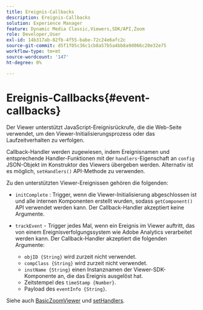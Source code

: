 ```yaml
---
title: Ereignis-Callbacks
description: Ereignis-Callbacks
solution: Experience Manager
feature: Dynamic Media Classic,Viewers,SDK/API,Zoom
role: Developer,User
exl-id: 14b317ab-82fb-4f55-babe-72c24e6afc2c
source-git-commit: d5f1f05c36c1cb8a57b5a4bb8a9d066c20e32e75
workflow-type: tm+mt
source-wordcount: '147'
ht-degree: 0%

---
```


# Ereignis-Callbacks{#event-callbacks}

Der Viewer unterstützt JavaScript-Ereignisrückrufe, die die Web-Seite verwendet, um den Viewer-Initialisierungsprozess oder das Laufzeitverhalten zu verfolgen.

Callback-Handler werden zugewiesen, indem Ereignisnamen und entsprechende Handler-Funktionen mit der `handlers`-Eigenschaft an `config` JSON-Objekt im Konstruktor des Viewers übergeben werden. Alternativ ist es möglich, `setHandlers()` API-Methode zu verwenden.

Zu den unterstützten Viewer-Ereignissen gehören die folgenden:

* `initComplete` : Trigger, wenn die Viewer-Initialisierung abgeschlossen ist und alle internen Komponenten erstellt wurden, sodass `getComponent()` API verwendet werden kann. Der Callback-Handler akzeptiert keine Argumente.

* `trackEvent` - Trigger jedes Mal, wenn ein Ereignis im Viewer auftritt, das von einem Ereignisverfolgungssystem wie Adobe Analytics verarbeitet werden kann. Der Callback-Handler akzeptiert die folgenden Argumente:

   * `objID {String}` wird zurzeit nicht verwendet.
   * `compClass {String}` wird zurzeit nicht verwendet.
   * `instName {String}` einen Instanznamen der Viewer-SDK-Komponente an, die das Ereignis ausgelöst hat.
   * Zeitstempel des `timeStamp {Number}`.
   * Payload des `eventInfo {String}`.

Siehe auch [BasicZoomViewer](../../c-html5-s7-aem-asset-viewers/c-html5-20-basic-zoom-viewer-about/c-html5-20-basic-zoom-viewer-javascriptapiref/r-html5-basic-zoom-viewer-20-javascriptapiref-basiczoomviewer.md#reference-bd16cadc0c054fafb0db4994741d47cd) und [setHandlers](../../c-html5-s7-aem-asset-viewers/c-html5-20-basic-zoom-viewer-about/c-html5-20-basic-zoom-viewer-javascriptapiref/r-html5-basic-zoom-viewer-20-javascriptapiref-sethandlers.md#reference-b748b29eaafa463a9d1723cb7b86f0d9).
